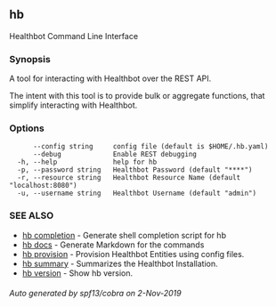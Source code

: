 ## hb

Healthbot Command Line Interface

### Synopsis

A tool for interacting with Healthbot over the REST API. 
	
The intent with this tool is to provide bulk or aggregate functions, that
simplify interacting with Healthbot. 
	

### Options

```
      --config string     config file (default is $HOME/.hb.yaml)
      --debug             Enable REST debugging
  -h, --help              help for hb
  -p, --password string   Healthbot Password (default "****")
  -r, --resource string   Healthbot Resource Name (default "localhost:8080")
  -u, --username string   Healthbot Username (default "admin")
```

### SEE ALSO

* [hb completion](hb_completion.md)	 - Generate shell completion script for hb
* [hb docs](hb_docs.md)	 - Generate Markdown for the commands
* [hb provision](hb_provision.md)	 - Provision Healthbot Entities using config files.
* [hb summary](hb_summary.md)	 - Summarizes the Healthbot Installation.
* [hb version](hb_version.md)	 - Show hb version.

###### Auto generated by spf13/cobra on 2-Nov-2019
